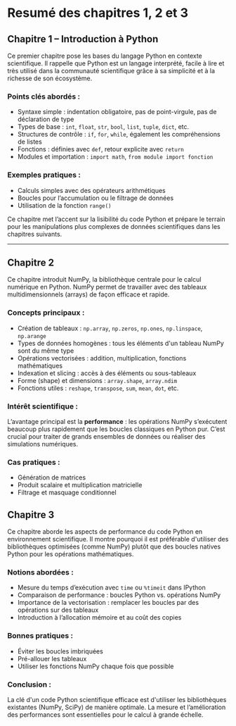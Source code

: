 # Resumé des chapitres 1, 2 et 3

## Chapitre 1 – Introduction à Python

Ce premier chapitre pose les bases du langage Python en contexte scientifique. Il rappelle que Python est un langage interprété, facile à lire et très utilisé dans la communauté scientifique grâce à sa simplicité et à la richesse de son écosystème.

### Points clés abordés :

* Syntaxe simple : indentation obligatoire, pas de point-virgule, pas de déclaration de type
* Types de base : `int`, `float`, `str`, `bool`, `list`, `tuple`, `dict`, etc.
* Structures de contrôle : `if`, `for`, `while`, également les compréhensions de listes
* Fonctions : définies avec `def`, retour explicite avec `return`
* Modules et importation : `import math`, `from module import fonction`

### Exemples pratiques :

* Calculs simples avec des opérateurs arithmétiques
* Boucles pour l’accumulation ou le filtrage de données
* Utilisation de la fonction `range()`

Ce chapitre met l’accent sur la lisibilité du code Python et prépare le terrain pour les manipulations plus complexes de données scientifiques dans les chapitres suivants.

---

## Chapitre 2 

Ce chapitre introduit NumPy, la bibliothèque centrale pour le calcul numérique en Python. NumPy permet de travailler avec des tableaux multidimensionnels (arrays) de façon efficace et rapide.

### Concepts principaux :

* Création de tableaux : `np.array`, `np.zeros`, `np.ones`, `np.linspace`, `np.arange`
* Types de données homogènes : tous les éléments d'un tableau NumPy sont du même type
* Opérations vectorisées : addition, multiplication, fonctions mathématiques
* Indexation et slicing : accès à des éléments ou sous-tableaux
* Forme (shape) et dimensions : `array.shape`, `array.ndim`
* Fonctions utiles : `reshape`, `transpose`, `sum`, `mean`, `dot`, etc.

### Intérêt scientifique :

L’avantage principal est la **performance** : les opérations NumPy s’exécutent beaucoup plus rapidement que les boucles classiques en Python pur. C’est crucial pour traiter de grands ensembles de données ou réaliser des simulations numériques.

### Cas pratiques :

* Génération de matrices
* Produit scalaire et multiplication matricielle
* Filtrage et masquage conditionnel



## Chapitre 3 

Ce chapitre aborde les aspects de performance du code Python en environnement scientifique. Il montre pourquoi il est préférable d'utiliser des bibliothèques optimisées (comme NumPy) plutôt que des boucles natives Python pour les opérations mathématiques.

### Notions abordées :

* Mesure du temps d’exécution avec `time` ou `%timeit` dans IPython
* Comparaison de performance : boucles Python vs. opérations NumPy
* Importance de la vectorisation : remplacer les boucles par des opérations sur des tableaux
* Introduction à l’allocation mémoire et au coût des copies

### Bonnes pratiques :

* Éviter les boucles imbriquées
* Pré-allouer les tableaux
* Utiliser les fonctions NumPy chaque fois que possible

### Conclusion :

La clé d'un code Python scientifique efficace est d'utiliser les bibliothèques existantes (NumPy, SciPy) de manière optimale. La mesure et l’amélioration des performances sont essentielles pour le calcul à grande échelle.

